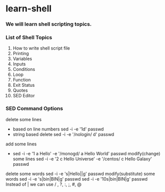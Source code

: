# learn-shell

### We will learn shell scripting topics.

### List of Shell Topics

1. How to write shell script file
2. Printing
3. Variables
4. Inputs
5. Conditions
6. Loop
7. Function
8. Exit Status
9. Quotes
10. SED Editor

### SED Command Options

delete some lines
- based on line numbers
sed -i -e '1d' passwd
- string based delete
sed -i -e '/nologin/ d' passwd

add some lines
- sed -i -e '1 a Hello' -e '/monogd/ a Hello World' passwd
modify(change) some lines
sed -i -e '2 c Hello Universe' -e '/centos/ c Hello Galaxy' passwd


delete some words
sed -i -e 's|Hello||g' passwd
modify(substitute) some words
sed -i -e 's|bin|BIN|g' passwd
sed -i -e '10s|bin|BIN|g' passwd
Instead of | we can use / , ?, :, ;, #, @
